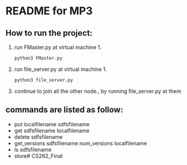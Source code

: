 # README for MP3

## How to run the project:

1. run FMaster.py at virtual machine 1.
     ```
    python3 FMaster.py
   ```
2. run file_server.py at virtual machine 1.
    ```
   python3 file_server.py
   ```
3. continue to join all the other node., by running file_server.py at them

## commands are listed as follow:
- put localfilename sdfsfilename
- get sdfsfilename localfilename
- delete sdfsfilename
- get_versions sdfsfilename num_versions localfilename
- ls sdfsfilename
- store# CS262_Final
